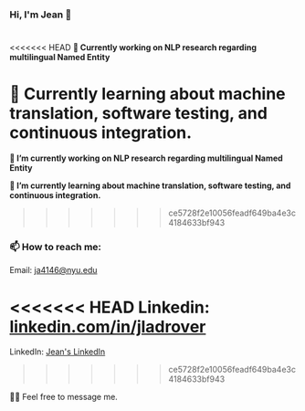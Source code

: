 ### Hi, I'm Jean 👋
#

<<<<<<< HEAD
**🔭 Currently working on NLP research regarding multilingual Named Entity**

**🌱 Currently learning about machine translation, software testing, and continuous integration.**
=======
**🔭 I’m currently working on NLP research regarding multilingual Named Entity**

**🌱 I’m currently learning about machine translation, software testing, and continuous integration.**
>>>>>>> ce5728f2e10056feadf649ba4e3c4184633bf943

### 📫 How to reach me:

Email: [ja4146@nyu.edu](mailto:ja4146@nyu.edu)

<<<<<<< HEAD
 Linkedin: [linkedin.com/in/jladrover](https://www.linkedin.com/in/jladrover)
=======
 LinkedIn: [Jean's LinkedIn](https://www.linkedin.com/in/jladrover)
>>>>>>> ce5728f2e10056feadf649ba4e3c4184633bf943

🙇‍♂️ Feel free to message me.

